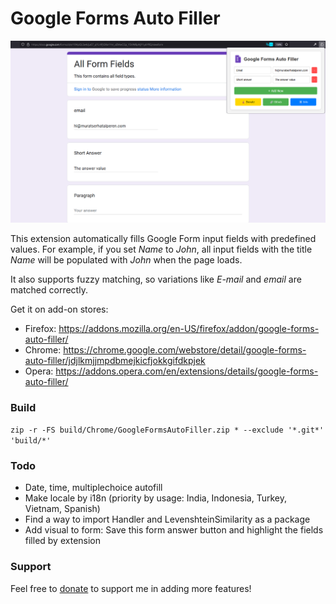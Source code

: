# Google Forms Auto Filler

![Google Forms Auto Filler Screenshot](build/Screenshots/Add-on%20Screenshot.png)

This extension automatically fills Google Form input fields with predefined values. For example, if you set *Name* to *John*, all input fields with the title *Name* will be populated with *John* when the page loads.

It also supports fuzzy matching, so variations like *E-mail* and *email* are matched correctly.

Get it on add-on stores:
+ Firefox: <https://addons.mozilla.org/en-US/firefox/addon/google-forms-auto-filler/>
+ Chrome: <https://chrome.google.com/webstore/detail/google-forms-auto-filler/jdjlkmjjmpdbmejkicfjokkgifdkpjek>
+ Opera: <https://addons.opera.com/en/extensions/details/google-forms-auto-filler/>

### Build

`zip -r -FS build/Chrome/GoogleFormsAutoFiller.zip * --exclude '*.git*' 'build/*'`

### Todo

+ Date, time, multiplechoice autofill
+ Make locale by i18n (priority by usage: India, Indonesia, Turkey, Vietnam, Spanish)
+ Find a way to import Handler and LevenshteinSimilarity as a package
+ Add visual to form: Save this form answer button and highlight the fields filled by extension

### Support

Feel free to [donate](https://buymeacoffee.com/muratserhatalperen) to support me in adding more features!